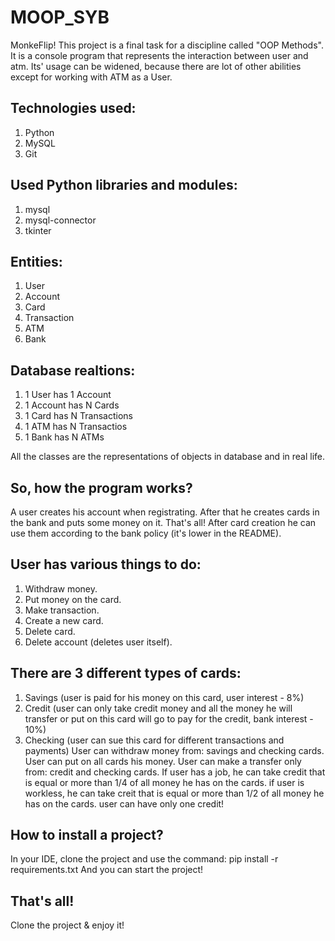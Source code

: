# MOOP_SYB
MonkeFlip! 
This project is a final task for a discipline called "OOP Methods". 
It is a console program that represents the interaction between user and atm.
Its' usage can be widened, because there are lot of other abilities except for working with ATM as a User.

## Technologies used:
1. Python
2. MySQL
3. Git

## Used Python libraries and modules:
1. mysql
2. mysql-connector
3. tkinter

## Entities:
1. User
2. Account
3. Card
4. Transaction
5. ATM
6. Bank

## Database realtions:
1. 1 User has 1 Account
2. 1 Account has N Cards
3. 1 Card has N Transactions
4. 1 ATM has N Transactios
5. 1 Bank has N ATMs

All the classes are the representations of objects in database and in real life.
## So, how the program works?
A user creates his account when registrating. After that he creates cards in the bank and puts some money on it. 
That's all! After card creation he can use them according to the bank policy (it's lower in the README).

## User has various things to do:
1. Withdraw money.
2. Put money on the card.
3. Make transaction.
4. Create a new card.
5. Delete card.
6. Delete account (deletes user itself).

## There are 3 different types of cards:
1. Savings (user is paid for his money on this card, user interest - 8%)
2. Credit (user can only take credit money and all the money he will transfer or put on this card will go to pay for the credit, bank interest - 10%)
3. Checking (user can sue this card for different transactions and payments)
User can withdraw money from: savings and checking cards.
User can put on all cards his money.
User can make a transfer only from: credit and checking cards.
If user has a job, he can take credit that is equal or more than 1/4 of all money he has on the cards.
if user is workless, he can take creit that is equal or more than 1/2 of all money he has on the cards.
user can have only one credit!

## How to install a project?
In your IDE, clone the project and use the command:
pip install -r requirements.txt
And you can start the project!

## That's all!
Clone the project & enjoy it!
